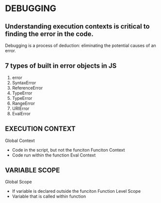 # DEBUGGING
## Understanding execution contexts is critical to finding the error in the code.
Debugging is a process of deduction: eliminating the potential causes of an error.

## 7 types of built in error objects in JS
1. error
2. SyntaxError
3. ReferenceError
4. TypeError
5. TypeError
6. RangeError
7. URIError
8. EvalError

## EXECUTION CONTEXT
Global Context
- Code in the script, but not the funciton
Funciton Context
- Code run within the function
Eval Context


## VARIABLE SCOPE
Global Scope
- If variable is declared outside the funciton
Function Level Scope
- Variable that is called within function